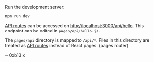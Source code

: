 Run the development server:

```bash
npm run dev
```


[API routes](https://nextjs.org/docs/api-routes/introduction) can be accessed on [http://localhost:3000/api/hello](http://localhost:3000/api/hello). This endpoint can be edited in `pages/api/hello.js`.


The `pages/api` directory is mapped to `/api/*`. Files in this directory are treated as [API routes](https://nextjs.org/docs/api-routes/introduction) instead of React pages.
(pages router)

~
0xb13
x